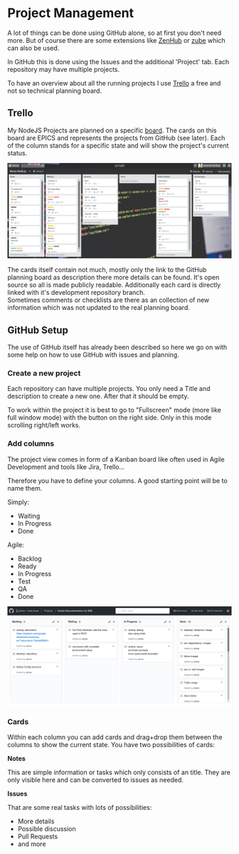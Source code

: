 # Project Management

A lot of things can be done using GitHub alone, so at first you don't need more.
But of course there are some extensions like [ZenHub](https://www.zenhub.com/)
or [zube](https://zube.io/) which can also be used.

In GitHub this is done using the Issues and the additional 'Project' tab. Each repository
may have multiple projects.

To have an overview about all the running projects I use [Trello](https://trello.com/)
a free and not so technical planning board.


## Trello

My NodeJS Projects are planned on a specific [board](https://trello.com/b/lOY5hCx7/alinex-node-js).
The cards on this board are EPICS and represents the projects from GitHub (see later).
Each of the column stands for a specific state and will show the project's current
status.

![Trello example](trello.png)

The cards itself contain not much, mostly only the link to the GitHub planning board
as description there more details can be found. It's open source so all is made publicly
readable. Additionally each card is directly linked with it's development repository
branch.<br/>
Sometimes comments or checklists are there as an collection of new information which
was not updated to the real planning board.


## GitHub Setup

The use of GitHub itself has already been described so here we go on with some help
on how to use GitHub with issues and planning.

### Create a new project

Each repository can have multiple projects. You only need a Title and description
to create a new one. After that it should be empty.

To work within the project it is best to go to "Fullscreen" mode (more like full
window mode) with the button on the right side. Only in this mode scrolling right/left
works.

### Add columns

The project view comes in form of a Kanban board like often used in Agile Development
and tools like Jira, Trello...

Therefore you have to define your columns. A good starting point will be to
name them.

Simply:
- Waiting
- In Progress
- Done

Agile:
- Backlog
- Ready
- In Progress
- Test
- QA
- Done

![Github project](github-project.png)

### Cards

Within each column you can add cards and drag+drop them between the columns to show
the current state. You have two possibilities of cards:

__Notes__

This are simple information or tasks which only consists of an title. They are only
visible here and can be converted to issues as needed.

__Issues__

That are some real tasks with lots of possibilities:
- More details
- Possible discussion
- Pull Requests
- and more
